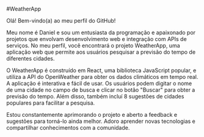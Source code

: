 #WeatherApp

Olá! Bem-vindo(a) ao meu perfil do GitHub!

Meu nome é Daniel e sou um entusiasta da programação e apaixonado por projetos que envolvam desenvolvimento web e integração com APIs de serviços. No meu perfil, você encontrará o projeto WeatherApp, uma aplicação web que permite aos usuários pesquisar a previsão do tempo de diferentes cidades.

O WeatherApp é construído em React, uma biblioteca JavaScript popular, e utiliza a API do OpenWeather para obter os dados climáticos em tempo real. A aplicação é interativa e fácil de usar. Os usuários podem digitar o nome de uma cidade no campo de busca e clicar no botão "Buscar" para obter a previsão do tempo. Além disso, também incluí 8 sugestões de cidades populares para facilitar a pesquisa.

Estou constantemente aprimorando o projeto e aberto a feedback e sugestões para torná-lo ainda melhor. Adoro aprender novas tecnologias e compartilhar conhecimentos com a comunidade.
